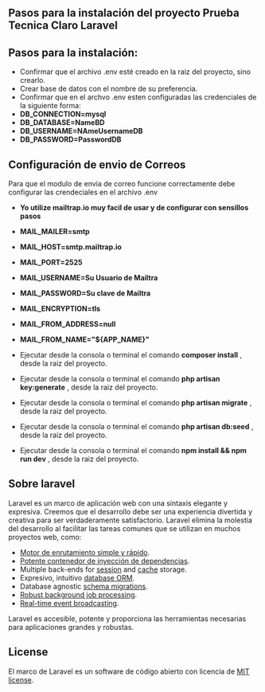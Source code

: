 Pasos para la instalación del proyecto Prueba Tecnica Claro Laravel
------------------------------------

## Pasos para la instalación:
- Confirmar que el archivo .env esté creado en la raiz del proyecto, sino crearlo.
- Crear base de datos con el nombre de su preferencia.
- Confirmar que en el archvo .env esten configuradas las credenciales de la siguiente forma:
- **DB_CONNECTION=mysql**
- **DB_DATABASE=NameBD**
- **DB_USERNAME=NAmeUsernameDB**
- **DB_PASSWORD=PasswordDB**



## Configuración de envio de Correos
Para que el modulo de envia de correo funcione correctamente debe configurar las crendeciales en el archivo .env
- **Yo utilize mailtrap.io muy facil de usar y de configurar con sensillos pasos**
- **MAIL_MAILER=smtp**
- **MAIL_HOST=smtp.mailtrap.io**
- **MAIL_PORT=2525**
- **MAIL_USERNAME=Su Usuario de Mailtra**
- **MAIL_PASSWORD=Su clave de Mailtra**
- **MAIL_ENCRYPTION=tls**
- **MAIL_FROM_ADDRESS=null**
- **MAIL_FROM_NAME="${APP_NAME}"**

- Ejecutar desde la consola o terminal el comando **composer install** , desde la raiz del proyecto.
- Ejecutar desde la consola o terminal el comando **php artisan key:generate** , desde la raiz del proyecto.
- Ejecutar desde la consola o terminal el comando **php artisan migrate** , desde la raiz del proyecto.
- Ejecutar desde la consola o terminal el comando **php artisan db:seed** , desde la raiz del proyecto.
- Ejecutar desde la consola o terminal el comando **npm install && npm run dev** , desde la raiz del proyecto.

		

## Sobre laravel

Laravel es un marco de aplicación web con una sintaxis elegante y expresiva. Creemos que el desarrollo debe ser una experiencia divertida y creativa para ser verdaderamente satisfactorio. Laravel elimina la molestia del desarrollo al facilitar las tareas comunes que se utilizan en muchos proyectos web, como:

- [Motor de enrutamiento simple y rápido](https://laravel.com/docs/routing).
- [Potente contenedor de inyección de dependencias](https://laravel.com/docs/container).
- Multiple back-ends for [session](https://laravel.com/docs/session) and [cache](https://laravel.com/docs/cache) storage.
- Expresivo, intuitivo [database ORM](https://laravel.com/docs/eloquent).
- Database agnostic [schema migrations](https://laravel.com/docs/migrations).
- [Robust background job processing](https://laravel.com/docs/queues).
- [Real-time event broadcasting](https://laravel.com/docs/broadcasting).

Laravel es accesible, potente y proporciona las herramientas necesarias para aplicaciones grandes y robustas.


## License

El marco de Laravel es un software de código abierto con licencia de [MIT license](https://opensource.org/licenses/MIT).
